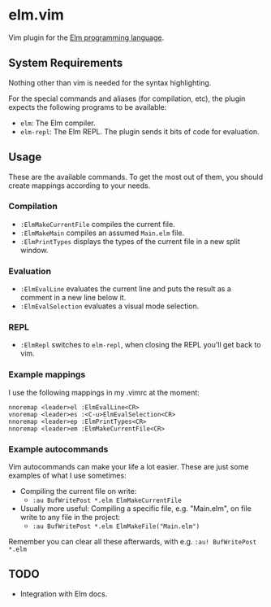 # elm.vim

Vim plugin for the [Elm programming language](http://elm-lang.org/).

## System Requirements

Nothing other than vim is needed for the syntax highlighting.

For the special commands and aliases (for compilation, etc), the plugin expects the following programs to be available:

* `elm`: The Elm compiler.
* `elm-repl`: The Elm REPL. The plugin sends it bits of code for evaluation.

## Usage

These are the available commands. To get the most out of them,
you should create mappings according to your needs.

### Compilation

* `:ElmMakeCurrentFile` compiles the current file.
* `:ElmMakeMain` compiles an assumed `Main.elm` file.
* `:ElmPrintTypes` displays the types of the current file in a new split window.

### Evaluation

* `:ElmEvalLine` evaluates the current line and puts the result as a
  comment in a new line below it.
* `:ElmEvalSelection` evaluates a visual mode selection.

### REPL

* `:ElmRepl` switches to `elm-repl`, when closing the REPL you'll get back to vim.

### Example mappings

I use the following mappings in my .vimrc at the moment:

    nnoremap <leader>el :ElmEvalLine<CR>
    vnoremap <leader>es :<C-u>ElmEvalSelection<CR>
    nnoremap <leader>ep :ElmPrintTypes<CR>
    nnoremap <leader>em :ElmMakeCurrentFile<CR>

### Example autocommands

Vim autocommands can make your life a lot easier.
These are just some examples of what I use sometimes:

* Compiling the current file on write:
    + `:au BufWritePost *.elm ElmMakeCurrentFile`
* Usually more useful: Compiling a specific file, e.g. "Main.elm", on file write to any file in the project:
    + `:au BufWritePost *.elm ElmMakeFile("Main.elm")`

Remember you can clear all these afterwards, with e.g. `:au! BufWritePost *.elm`

## TODO

* Integration with Elm docs.

